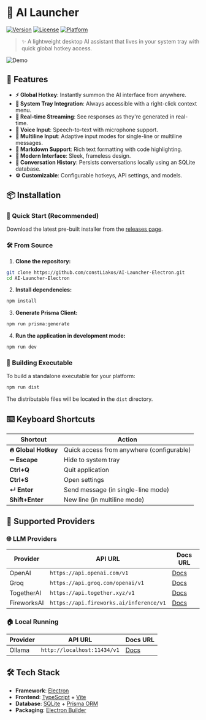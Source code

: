 # 🚀 AI Launcher
[![Version](https://img.shields.io/badge/version-v1.0.5-blue.svg)](https://github.com/constLiakos/AI-Launcher-Electron/releases)
[![License](https://img.shields.io/badge/license-MIT-green.svg)](#)
[![Platform](https://img.shields.io/badge/platform-Windows%20%7C%20Linux%20%7C%20macOS-lightgrey.svg)](#)
> ✨ A lightweight desktop AI assistant that lives in your system tray with quick global hotkey access.

![Demo](docs/assets/demo.gif "Demo 1")

## 🌟 Features
- **⚡ Global Hotkey**: Instantly summon the AI interface from anywhere.
- **🔄 System Tray Integration**: Always accessible with a right-click context menu.
- **📡 Real-time Streaming**: See responses as they're generated in real-time.
- **🎤 Voice Input**: Speech-to-text with microphone support.
- **📝 Multiline Input**: Adaptive input modes for single-line or multiline messages.
- **📄 Markdown Support**: Rich text formatting with code highlighting.
- **🎨 Modern Interface**: Sleek, frameless design.
- **💬 Conversation History**: Persists conversations locally using an SQLite database.
- **⚙️ Customizable**: Configurable hotkeys, API settings, and models.

## 📦 Installation
### 🎯 Quick Start (Recommended)
Download the latest pre-built installer from the [releases page](https://github.com/constLiakos/AI-Launcher-Electron/releases).

### 🛠️ From Source
1. **Clone the repository:**
```bash
git clone https://github.com/constLiakos/AI-Launcher-Electron.git
cd AI-Launcher-Electron
```
2. **Install dependencies:**
```bash
npm install
```
3. **Generate Prisma Client:**
```bash
npm run prisma:generate
```
4. **Run the application in development mode:**
```bash
npm run dev
```

### 🔨 Building Executable
To build a standalone executable for your platform:
```bash
npm run dist
```
The distributable files will be located in the `dist` directory.

## ⌨️ Keyboard Shortcuts
| Shortcut | Action |
|----------|--------|
| **🔥 Global Hotkey** | Quick access from anywhere (configurable) |
| **➖ Escape** | Hide to system tray |
| **Ctrl+Q** | Quit application |
| **Ctrl+S** | Open settings |
| **↵ Enter** | Send message (in single-line mode) |
| **Shift+Enter** | New line (in multiline mode) |

## 🤖 Supported Providers
### 🌐 LLM Providers
| Provider | API URL | Docs URL |
|--------------|-------------------------------------------------------|-------------------------------------------------------------|
| OpenAI | `https://api.openai.com/v1` | [Docs](https://platform.openai.com/docs/quickstart) |
| Groq | `https://api.groq.com/openai/v1` | [Docs](https://console.groq.com/docs/quickstart) |
| TogetherAI | `https://api.together.xyz/v1` | [Docs](https://docs.together.ai/docs/introduction) |
| FireworksAI | `https://api.fireworks.ai/inference/v1` | [Docs](https://docs.fireworks.ai/getting-started/introduction) |
### 🏠 Local Running
| Provider | API URL | Docs URL |
|----------|-----------------------------|------------------------------------------------------------------------------------------------|
| Ollama | `http://localhost:11434/v1` | [Docs](https://github.com/ollama/ollama/blob/main/README.md#quickstart) |

## 🛠️ Tech Stack
- **Framework**: [Electron](https://www.electronjs.org/)
- **Frontend**: [TypeScript](https://www.typescriptlang.org/) + [Vite](https://vitejs.dev/)
- **Database**: [SQLite](https://www.sqlite.org/index.html) + [Prisma ORM](https://www.prisma.io/)
- **Packaging**: [Electron Builder](https://www.electron.build/)